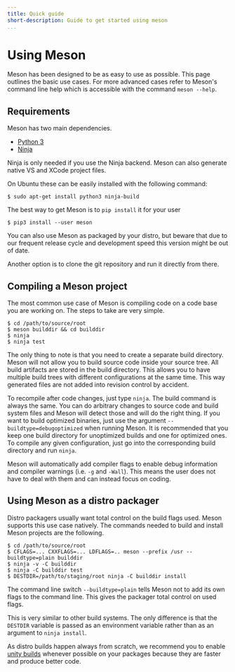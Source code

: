 ```yaml
---
title: Quick guide
short-description: Guide to get started using meson
...
```


# Using Meson

Meson has been designed to be as easy to use as possible. This page
outlines the basic use cases. For more advanced cases refer to Meson's
command line help which is accessible with the command `meson --help`.

Requirements
--

Meson has two main dependencies.

* [Python 3](https://python.org)
* [Ninja](https://github.com/ninja-build/ninja/)

Ninja is only needed if you use the Ninja backend. Meson can also
generate native VS and XCode project files.

On Ubuntu these can be easily installed with the following command:

```console
$ sudo apt-get install python3 ninja-build
```

The best way to get Meson is to `pip install` it for your user

```console
$ pip3 install --user meson
```

You can also use Meson as packaged by your distro, but beware that due
to our frequent release cycle and development speed this version might
be out of date.

Another option is to clone the git repository and run it directly from
there.

Compiling a Meson project
--

The most common use case of Meson is compiling code on a code base you
are working on. The steps to take are very simple.

```console
$ cd /path/to/source/root
$ meson builddir && cd builddir
$ ninja
$ ninja test
```

The only thing to note is that you need to create a separate build
directory. Meson will not allow you to build source code inside your
source tree. All build artifacts are stored in the build
directory. This allows you to have multiple build trees with different
configurations at the same time. This way generated files are not
added into revision control by accident.

To recompile after code changes, just type `ninja`. The build command
is always the same. You can do arbitrary changes to source code and
build system files and Meson will detect those and will do the right
thing. If you want to build optimized binaries, just use the argument
`--buildtype=debugoptimized` when running Meson. It is recommended
that you keep one build directory for unoptimized builds and one for
optimized ones. To compile any given configuration, just go into the
corresponding build directory and run `ninja`.

Meson will automatically add compiler flags to enable debug
information and compiler warnings (i.e. `-g` and `-Wall`). This means
the user does not have to deal with them and can instead focus on
coding.

Using Meson as a distro packager
--

Distro packagers usually want total control on the build flags
used. Meson supports this use case natively. The commands needed to
build and install Meson projects are the following.

```console
$ cd /path/to/source/root
$ CFLAGS=... CXXFLAGS=... LDFLAGS=.. meson --prefix /usr --buildtype=plain builddir
$ ninja -v -C builddir
$ ninja -C builddir test
$ DESTDIR=/path/to/staging/root ninja -C builddir install
```

The command line switch `--buildtype=plain` tells Meson not to add its
own flags to the command line. This gives the packager total control
on used flags.

This is very similar to other build systems. The only difference is
that the `DESTDIR` variable is passed as an environment variable
rather than as an argument to `ninja install`.

As distro builds happen always from scratch, we recommend you to
enable [unity builds](Unity-builds.md) whenever possible on your
packages because they are faster and produce better code.

